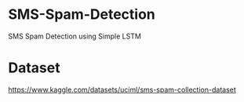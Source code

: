 # SMS-Spam-Detection
SMS Spam Detection using Simple LSTM

# Dataset
https://www.kaggle.com/datasets/uciml/sms-spam-collection-dataset
